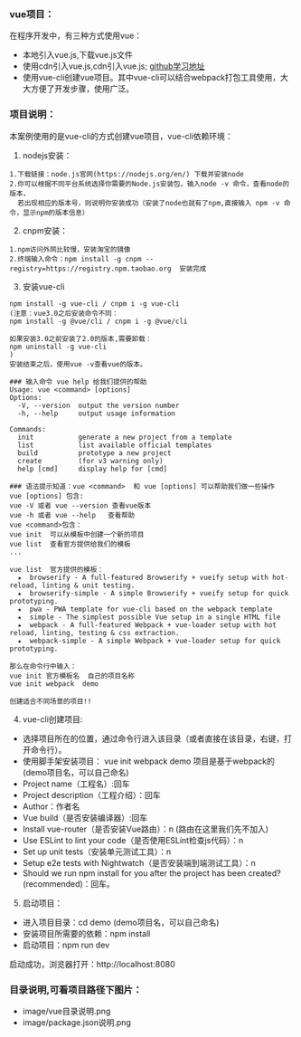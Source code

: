 ### vue项目：
在程序开发中，有三种方式使用vue：
- 本地引入vue.js,下载vue.js文件
- 使用cdn引入vue.js,cdn引入vue.js;  [github学习地址](https://github.com/lushunzhi/vue-project.git)
- 使用vue-cli创建vue项目。其中vue-cli可以结合webpack打包工具使用，大大方便了开发步骤，使用广泛。

### 项目说明：
本案例使用的是vue-cli的方式创建vue项目，vue-cli依赖环境：
1. nodejs安装：
```
1.下载链接：node.js官网(https://nodejs.org/en/) 下载并安装node
2.你可以根据不同平台系统选择你需要的Node.js安装包，输入node -v 命令，查看node的版本，
  若出现相应的版本号，则说明你安装成功（安装了node也就有了npm,直接输入 npm -v 命令，显示npm的版本信息）
```
2. cnpm安装：
```
1.npm访问外网比较慢，安装淘宝的镜像
2.终端输入命令：npm install -g cnpm --registry=https://registry.npm.taobao.org  安装完成
```
3. 安装vue-cli
```
npm install -g vue-cli / cnpm i -g vue-cli
(注意：vue3.0之后安装命令不同：
npm install -g @vue/cli / cnpm i -g @vue/cli

如果安装3.0之前安装了2.0的版本,需要卸载：
npm uninstall -g vue-cli
)
安装结束之后，使用vue -v查看vue的版本。
```
```
### 输入命令 vue help 给我们提供的帮助
Usage: vue <command> [options]
Options:
  -V, --version  output the version number
  -h, --help     output usage information

Commands:
  init           generate a new project from a template
  list           list available official templates
  build          prototype a new project
  create         (for v3 warning only)
  help [cmd]     display help for [cmd]

### 语法提示知道：vue <command>  和 vue [options] 可以帮助我们做一些操作
vue [options] 包含:
vue -V 或者 vue --version 查看vue版本
vue -h 或者 vue --help   查看帮助
vue <command>包含：
vue init  可以从模板中创建一个新的项目
vue list  查看官方提供给我们的模板
...

vue list  官方提供的模板：
  ★  browserify - A full-featured Browserify + vueify setup with hot-reload, linting & unit testing.
  ★  browserify-simple - A simple Browserify + vueify setup for quick prototyping.
  ★  pwa - PWA template for vue-cli based on the webpack template
  ★  simple - The simplest possible Vue setup in a single HTML file
  ★  webpack - A full-featured Webpack + vue-loader setup with hot reload, linting, testing & css extraction.
  ★  webpack-simple - A simple Webpack + vue-loader setup for quick prototyping.

那么在命令行中输入：
vue init 官方模板名  自己的项目名称
vue init webpack  demo

创建适合不同场景的项目!!
```
4. vue-cli创建项目:
- 选择项目所在的位置，通过命令行进入该目录（或者直接在该目录，右键，打开命令行）。
- 使用脚手架安装项目： vue init webpack demo 项目是基于webpack的(demo项目名，可以自己命名)
- Project name（工程名）:回车
- Project description（工程介绍）：回车
- Author：作者名
- Vue build（是否安装编译器）:回车
- Install vue-router（是否安装Vue路由）：n  (路由在这里我们先不加入)
- Use ESLint to lint your code（是否使用ESLint检查js代码）：n
- Set up unit tests（安装单元测试工具）：n
- Setup e2e tests with Nightwatch（是否安装端到端测试工具）：n
- Should we run npm install for you after the project has been created? (recommended)：回车。

5. 启动项目：
- 进入项目目录：cd demo  (demo项目名，可以自己命名)
- 安装项目所需要的依赖：npm install
- 启动项目：npm run dev

启动成功，浏览器打开：http://localhost:8080


### 目录说明,可看项目路径下图片：
- image/vue目录说明.png
- image/package.json说明.png
